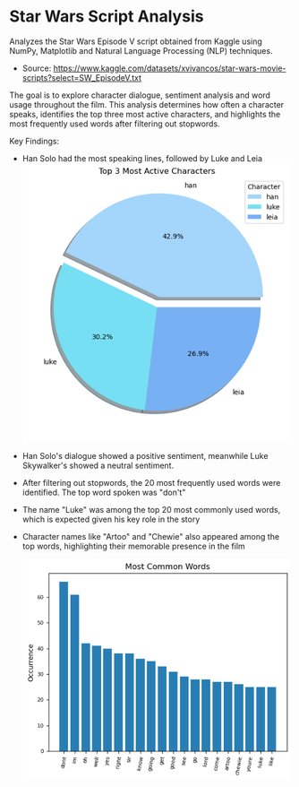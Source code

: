 # Star Wars Script Analysis
Analyzes the Star Wars Episode V script obtained from Kaggle using NumPy, Matplotlib and Natural Language Processing (NLP) techniques.
- Source: https://www.kaggle.com/datasets/xvivancos/star-wars-movie-scripts?select=SW_EpisodeV.txt

The goal is to explore character dialogue, sentiment analysis and word usage throughout the film. This analysis determines how often a character speaks, identifies the top three most active characters, and highlights the most frequently used words after filtering out stopwords.

Key Findings:
- Han Solo had the most speaking lines, followed by Luke and Leia
    ![Top Characters](images/top_3_char.png)
- Han Solo's dialogue showed a positive sentiment, meanwhile Luke Skywalker's showed a neutral sentiment.
- After filtering out stopwords, the 20 most frequently used words were identified. The top word spoken was "don't"
- The name "Luke" was among the top 20 most commonly used words, which is expected given his key role in the story
- Character names like "Artoo" and "Chewie" also appeared among the top words, highlighting their memorable presence in the film
  
    ![Top Words](images/most_common_words.png)
